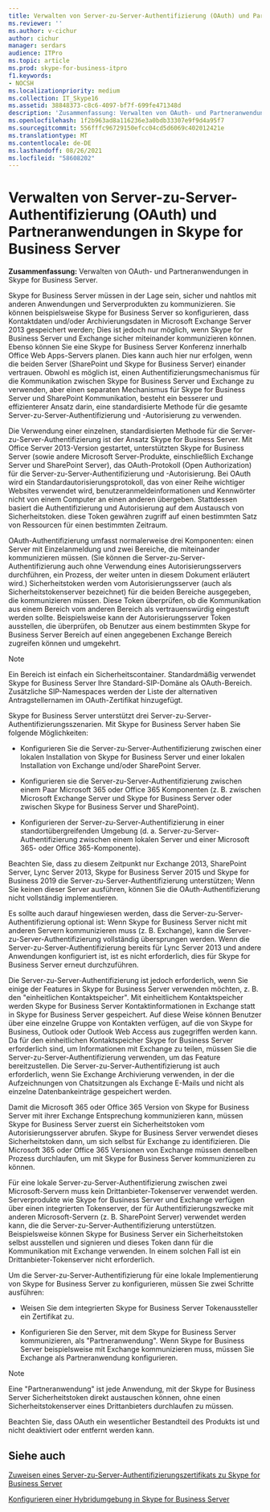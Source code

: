 ```yaml
---
title: Verwalten von Server-zu-Server-Authentifizierung (OAuth) und Partneranwendungen in Skype for Business Server
ms.reviewer: ''
ms.author: v-cichur
author: cichur
manager: serdars
audience: ITPro
ms.topic: article
ms.prod: skype-for-business-itpro
f1.keywords:
- NOCSH
ms.localizationpriority: medium
ms.collection: IT_Skype16
ms.assetid: 38848373-c8c6-4097-bf7f-699fe471348d
description: 'Zusammenfassung: Verwalten von OAuth- und Partneranwendungen in Skype for Business Server.'
ms.openlocfilehash: 1f2b963ad8a116236e3a0bdb33307e9f9d4a95f7
ms.sourcegitcommit: 556fffc96729150efcc04cd5d6069c402012421e
ms.translationtype: MT
ms.contentlocale: de-DE
ms.lasthandoff: 08/26/2021
ms.locfileid: "58608202"
---
```

# <a name="manage-server-to-server-authentication-oauth-and-partner-applications-in-skype-for-business-server"></a>Verwalten von Server-zu-Server-Authentifizierung (OAuth) und Partneranwendungen in Skype for Business Server
 
**Zusammenfassung:** Verwalten von OAuth- und Partneranwendungen in Skype for Business Server.
  
Skype for Business Server müssen in der Lage sein, sicher und nahtlos mit anderen Anwendungen und Serverprodukten zu kommunizieren. Sie können beispielsweise Skype for Business Server so konfigurieren, dass Kontaktdaten und/oder Archivierungsdaten in Microsoft Exchange Server 2013 gespeichert werden; Dies ist jedoch nur möglich, wenn Skype for Business Server und Exchange sicher miteinander kommunizieren können. Ebenso können Sie eine Skype for Business Server Konferenz innerhalb Office Web Apps-Servers planen. Dies kann auch hier nur erfolgen, wenn die beiden Server (SharePoint und Skype for Business Server) einander vertrauen. Obwohl es möglich ist, einen Authentifizierungsmechanismus für die Kommunikation zwischen Skype for Business Server und Exchange zu verwenden, aber einen separaten Mechanismus für Skype for Business Server und SharePoint Kommunikation, besteht ein besserer und effizienterer Ansatz darin, eine standardisierte Methode für die gesamte Server-zu-Server-Authentifizierung und -Autorisierung zu verwenden.
  
Die Verwendung einer einzelnen, standardisierten Methode für die Server-zu-Server-Authentifizierung ist der Ansatz Skype for Business Server. Mit Office Server 2013-Version gestartet, unterstützten Skype for Business Server (sowie andere Microsoft Server-Produkte, einschließlich Exchange Server und SharePoint Server), das OAuth-Protokoll (Open Authorization) für die Server-zu-Server-Authentifizierung und -Autorisierung. Bei OAuth wird ein Standardautorisierungsprotokoll, das von einer Reihe wichtiger Websites verwendet wird, benutzeranmeldeinformationen und Kennwörter nicht von einem Computer an einen anderen übergeben. Stattdessen basiert die Authentifizierung und Autorisierung auf dem Austausch von Sicherheitstoken. diese Token gewähren zugriff auf einen bestimmten Satz von Ressourcen für einen bestimmten Zeitraum.
  
OAuth-Authentifizierung umfasst normalerweise drei Komponenten: einen Server mit Einzelanmeldung und zwei Bereiche, die miteinander kommunizieren müssen. (Sie können die Server-zu-Server-Authentifizierung auch ohne Verwendung eines Autorisierungsservers durchführen, ein Prozess, der weiter unten in diesem Dokument erläutert wird.) Sicherheitstoken werden vom Autorisierungsserver (auch als Sicherheitstokenserver bezeichnet) für die beiden Bereiche ausgegeben, die kommunizieren müssen. Diese Token überprüfen, ob die Kommunikation aus einem Bereich vom anderen Bereich als vertrauenswürdig eingestuft werden sollte. Beispielsweise kann der Autorisierungsserver Token ausstellen, die überprüfen, ob Benutzer aus einem bestimmten Skype for Business Server Bereich auf einen angegebenen Exchange Bereich zugreifen können und umgekehrt.
  
> [!NOTE]
> Ein Bereich ist einfach ein Sicherheitscontainer. Standardmäßig verwendet Skype for Business Server Ihre Standard-SIP-Domäne als OAuth-Bereich. Zusätzliche SIP-Namespaces werden der Liste der alternativen Antragstellernamen im OAuth-Zertifikat hinzugefügt. 
  
Skype for Business Server unterstützt drei Server-zu-Server-Authentifizierungsszenarien. Mit Skype for Business Server haben Sie folgende Möglichkeiten:
  
- Konfigurieren Sie die Server-zu-Server-Authentifizierung zwischen einer lokalen Installation von Skype for Business Server und einer lokalen Installation von Exchange und/oder SharePoint Server.
    
- Konfigurieren sie die Server-zu-Server-Authentifizierung zwischen einem Paar Microsoft 365 oder Office 365 Komponenten (z. B. zwischen Microsoft Exchange Server und Skype for Business Server oder zwischen Skype for Business Server und SharePoint).
    
- Konfigurieren der Server-zu-Server-Authentifizierung in einer standortübergreifenden Umgebung (d. a. Server-zu-Server-Authentifizierung zwischen einem lokalen Server und einer Microsoft 365- oder Office 365-Komponente).
    
Beachten Sie, dass zu diesem Zeitpunkt nur Exchange 2013, SharePoint Server, Lync Server 2013, Skype for Business Server 2015 und Skype for Business 2019 die Server-zu-Server-Authentifizierung unterstützen; Wenn Sie keinen dieser Server ausführen, können Sie die OAuth-Authentifizierung nicht vollständig implementieren.
  
Es sollte auch darauf hingewiesen werden, dass die Server-zu-Server-Authentifizierung optional ist: Wenn Skype for Business Server nicht mit anderen Servern kommunizieren muss (z. B. Exchange), kann die Server-zu-Server-Authentifizierung vollständig übersprungen werden. Wenn die Server-zu-Server-Authentifizierung bereits für Lync Server 2013 und andere Anwendungen konfiguriert ist, ist es nicht erforderlich, dies für Skype for Business Server erneut durchzuführen. 
  
Die Server-zu-Server-Authentifizierung ist jedoch erforderlich, wenn Sie einige der Features in Skype for Business Server verwenden möchten, z. B. den "einheitlichen Kontaktspeicher". Mit einheitlichem Kontaktspeicher werden Skype for Business Server Kontaktinformationen in Exchange statt in Skype for Business Server gespeichert. Auf diese Weise können Benutzer über eine einzelne Gruppe von Kontakten verfügen, auf die von Skype for Business, Outlook oder Outlook Web Access aus zugegriffen werden kann. Da für den einheitlichen Kontaktspeicher Skype for Business Server erforderlich sind, um Informationen mit Exchange zu teilen, müssen Sie die Server-zu-Server-Authentifizierung verwenden, um das Feature bereitzustellen. Die Server-zu-Server-Authentifizierung ist auch erforderlich, wenn Sie Exchange Archivierung verwenden, in der die Aufzeichnungen von Chatsitzungen als Exchange E-Mails und nicht als einzelne Datenbankeinträge gespeichert werden.
  
Damit die Microsoft 365 oder Office 365 Version von Skype for Business Server mit ihrer Exchange Entsprechung kommunizieren kann, müssen Skype for Business Server zuerst ein Sicherheitstoken vom Autorisierungsserver abrufen. Skype for Business Server verwendet dieses Sicherheitstoken dann, um sich selbst für Exchange zu identifizieren. Die Microsoft 365 oder Office 365 Versionen von Exchange müssen denselben Prozess durchlaufen, um mit Skype for Business Server kommunizieren zu können.
  
Für eine lokale Server-zu-Server-Authentifizierung zwischen zwei Microsoft-Servern muss kein Drittanbieter-Tokenserver verwendet werden. Serverprodukte wie Skype for Business Server und Exchange verfügen über einen integrierten Tokenserver, der für Authentifizierungszwecke mit anderen Microsoft-Servern (z. B. SharePoint Server) verwendet werden kann, die die Server-zu-Server-Authentifizierung unterstützen. Beispielsweise können Skype for Business Server ein Sicherheitstoken selbst ausstellen und signieren und dieses Token dann für die Kommunikation mit Exchange verwenden. In einem solchen Fall ist ein Drittanbieter-Tokenserver nicht erforderlich.
  
Um die Server-zu-Server-Authentifizierung für eine lokale Implementierung von Skype for Business Server zu konfigurieren, müssen Sie zwei Schritte ausführen:
  
- Weisen Sie dem integrierten Skype for Business Server Tokenaussteller ein Zertifikat zu.
    
- Konfigurieren Sie den Server, mit dem Skype for Business Server kommunizieren, als "Partneranwendung". Wenn Skype for Business Server beispielsweise mit Exchange kommunizieren muss, müssen Sie Exchange als Partneranwendung konfigurieren.
    
> [!NOTE]
> Eine "Partneranwendung" ist jede Anwendung, mit der Skype for Business Server Sicherheitstoken direkt austauschen können, ohne einen Sicherheitstokenserver eines Drittanbieters durchlaufen zu müssen. 
  
Beachten Sie, dass OAuth ein wesentlicher Bestandteil des Produkts ist und nicht deaktiviert oder entfernt werden kann.
  
## <a name="see-also"></a>Siehe auch

[Zuweisen eines Server-zu-Server-Authentifizierungszertifikats zu Skype for Business Server](assign-a-server-to-server-certificate.md)
  
[Konfigurieren einer Hybridumgebung in Skype for Business Server](configure-a-hybrid-environment.md)
